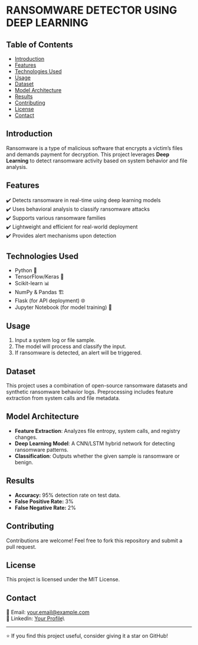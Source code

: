 # RANSOMWARE DETECTOR USING DEEP LEARNING

## Table of Contents

- [Introduction](#introduction)
- [Features](#features)
- [Technologies Used](#technologies-used)
- [Usage](#usage)
- [Dataset](#dataset)
- [Model Architecture](#model-architecture)
- [Results](#results)
- [Contributing](#contributing)
- [License](#license)
- [Contact](#contact)

## Introduction

Ransomware is a type of malicious software that encrypts a victim’s files and demands payment for decryption. This project leverages **Deep Learning** to detect ransomware activity based on system behavior and file analysis.

## Features

✔️ Detects ransomware in real-time using deep learning models\
✔️ Uses behavioral analysis to classify ransomware attacks\
✔️ Supports various ransomware families\
✔️ Lightweight and efficient for real-world deployment\
✔️ Provides alert mechanisms upon detection

## Technologies Used

- Python 🐍
- TensorFlow/Keras 🤖
- Scikit-learn 📊
- NumPy & Pandas 🏗️
- Flask (for API deployment) 🌐
- Jupyter Notebook (for model training) 📓

## Usage

1. Input a system log or file sample.
2. The model will process and classify the input.
3. If ransomware is detected, an alert will be triggered.

## Dataset

This project uses a combination of open-source ransomware datasets and synthetic ransomware behavior logs. Preprocessing includes feature extraction from system calls and file metadata.

## Model Architecture

- **Feature Extraction**: Analyzes file entropy, system calls, and registry changes.
- **Deep Learning Model**: A CNN/LSTM hybrid network for detecting ransomware patterns.
- **Classification**: Outputs whether the given sample is ransomware or benign.

## Results

- **Accuracy:** 95% detection rate on test data.
- **False Positive Rate:** 3%
- **False Negative Rate:** 2%

## Contributing

Contributions are welcome! Feel free to fork this repository and submit a pull request.

## License

This project is licensed under the MIT License.

## Contact

📧 Email: [your.email@example.com](mailto\:your.email@example.com)\
🔗 LinkedIn: [Your Profile](https://linkedin.com/in/yourprofile)\


---

⭐ If you find this project useful, consider giving it a star on GitHub!

